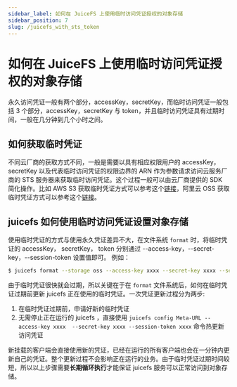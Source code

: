 ```yaml
---
sidebar_label: 如何在 JuiceFS 上使用临时访问凭证授权的对象存储
sidebar_position: 7
slug: /juicefs_with_sts_token
---
```

# 如何在 JuiceFS 上使用临时访问凭证授权的对象存储

永久访问凭证一般有两个部分，accessKey，secretKey，而临时访问凭证一般包括 3 个部分，accessKey，secretKey 与 token，并且临时访问凭证具有过期时间，一般在几分钟到几个小时之间。

## 如何获取临时凭证

不同云厂商的获取方式不同，一般是需要以具有相应权限用户的 accessKey，secretKey 以及代表临时访问凭证的权限边界的 ARN 作为参数请求访问云服务厂商的 STS 服务器来获取临时访问凭证。这个过程一般可以由云厂商提供的 SDK 简化操作。比如 AWS S3 获取临时凭证方式可以参考这个[链接](https://docs.aws.amazon.com/IAM/latest/UserGuide/id_credentials_temp_request.html)，阿里云 OSS 获取临时凭证方式可以参考这个[链接](https://help.aliyun.com/document_detail/100624.html)。

## juicefs 如何使用临时访问凭证设置对象存储

使用临时凭证的方式与使用永久凭证差异不大，在文件系统 `format` 时，将临时凭证的 accessKey， secretKey， token 分别通过 --access-key，--secret-key，--session-token 设置值即可。 例如：
```bash
$ juicefs format --storage oss --access-key xxxx --secret-key xxxx --session-token xxxx --bucket https://bucketName.oss-cn-hangzhou.aliyuncs.com redis://localhost:6379/1 test1
```

由于临时凭证很快就会过期，所以关键在于在 `format` 文件系统后，如何在临时凭证过期前更新 juicefs 正在使用的临时凭证。一次凭证更新过程分为两步:

1. 在临时凭证过期前，申请好新的临时凭证
2. 无需停止正在运行的 juicefs ，直接使用 `juicefs config Meta-URL --access-key xxxx  --secret-key xxxx --session-token xxxx` 命令热更新访问凭证

新挂载的客户端会直接使用新的凭证，已经在运行的所有客户端也会在一分钟内更新自己的凭证。整个更新过程不会影响正在运行的业务。由于临时凭证过期时间较短，所以以上步骤需要**长期循环执行**才能保证 juicefs 服务可以正常访问到对象存储。

